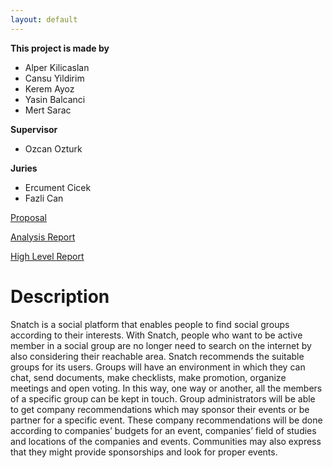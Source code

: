 ```yaml
---
layout: default
---
```


**This project is made by**
* Alper Kilicaslan
* Cansu Yildirim
* Kerem Ayoz
* Yasin Balcanci
* Mert Sarac

**Supervisor**
* Ozcan Ozturk

**Juries**
* Ercument Cicek
* Fazli Can


[Proposal](https://github.com/snatchapplication/snatchapplication.github.io/blob/master/reports/Proposal.pdf)

[Analysis Report](https://github.com/snatchapplication/snatchapplication.github.io/blob/master/reports/Analysis%20Report.pdf)

[High Level Report](https://github.com/snatchapplication/snatchapplication.github.io/blob/master/reports/High-Level%20Design%20Report_Snatch.pdf)


# Description

Snatch is a social platform that enables people to find social groups according to their interests. With Snatch, people who want to be active member in a social group are no longer need to search on the internet by also considering their reachable area. Snatch recommends the suitable groups for its users. Groups will have an environment in which they can chat, send documents, make checklists, make promotion, organize meetings and open voting. In this way, one way or another, all the members of a specific group can be kept in touch. Group administrators will be able to get company recommendations which may sponsor their events or be partner for a specific event. These company recommendations will be done according to companies’ budgets for an event, companies’ field of studies and locations of the companies and events.  Communities may also express that they might provide sponsorships and look for proper events.

